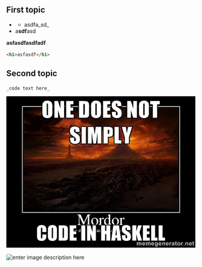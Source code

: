 ## First topic
* * asdfa_sd_
* a**sdf**asd

**asfasdfasdfadf**

```html
<h1>asfasdf</h1>
```

## Second topic

```
_code text here_
```

![enter link description here](/assets/haskell-mordor.jpg)

![enter image description here](/assets/feature-expedition.jpg "enter image title here")